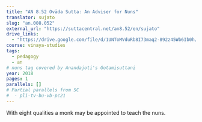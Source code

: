 ```yaml
---
title: "AN 8.52 Ovāda Sutta: An Adviser for Nuns"
translator: sujato
slug: "an.008.052"
external_url: "https://suttacentral.net/an8.52/en/sujato"
drive_links:
  - "https://drive.google.com/file/d/1UNToMVduRb8I73maq2-892z45Wb6Ib0h/view?usp=drivesdk"
course: vinaya-studies
tags:
  - pedagogy
  - an
# nuns tag covered by Anandajoti's Gotamisuttani
year: 2018
pages: 1
parallels: []
# Partial parallels from SC
#  - pli-tv-bu-vb-pc21
---
```


With eight qualities a monk may be appointed to teach the nuns.
